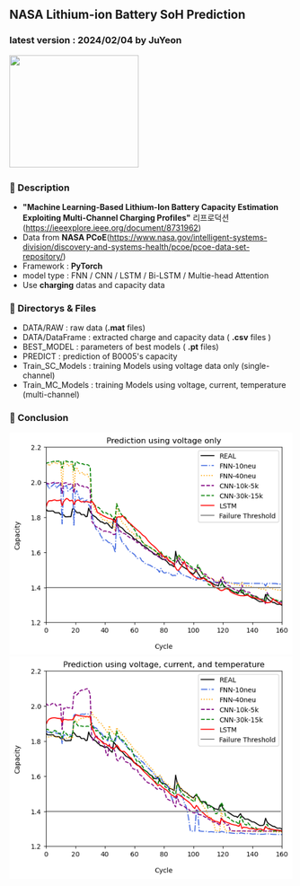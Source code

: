 ## NASA Lithium-ion Battery SoH Prediction
### latest version : 2024/02/04 by JuYeon

<img src="https://upload.wikimedia.org/wikipedia/commons/thumb/e/e5/NASA_logo.svg/2449px-NASA_logo.svg.png" width=230 height=200/>

### 📌 Description
- **"Machine Learning-Based Lithium-Ion Battery Capacity Estimation Exploiting Multi-Channel Charging Profiles"** 리프로덕션
(https://ieeexplore.ieee.org/document/8731962)
- Data from **NASA PCoE**(https://www.nasa.gov/intelligent-systems-division/discovery-and-systems-health/pcoe/pcoe-data-set-repository/)
- Framework : **PyTorch**
- model type : FNN / CNN / LSTM / Bi-LSTM / Multie-head Attention
- Use **charging** datas and capacity data


### 📌 Directorys & Files
- DATA/RAW : raw data (**.mat** files)
- DATA/DataFrame : extracted charge and capacity data ( **.csv** files )
- BEST_MODEL : parameters of best models ( **.pt** files)
- PREDICT : prediction of B0005's capacity
- Train_SC_Models : training Models using voltage data only (single-channel)
- Train_MC_Models : training Models using voltage, current, temperature (multi-channel)


### 📌 Conclusion
<img src="./output1.png">
<img src="./output2.png">
